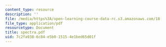 ```yaml
---
content_type: resource
description: ''
file: /media/https%3A/open-learning-course-data-rc.s3.amazonaws.com/18-996-random-matrix-theory-and-its-applications-spring-2004/7c2fa9386c84e5b015154e1bed65d01f_spectra.pdf
file_type: application/pdf
resourcetype: Document
title: spectra.pdf
uid: 7c2fa938-6c84-e5b0-1515-4e1bed65d01f
---
```

